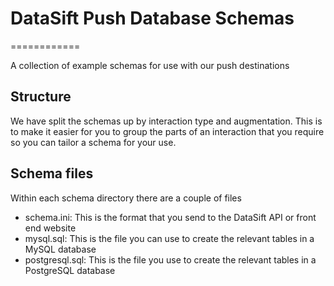 # DataSift Push Database Schemas
============

A collection of example schemas for use with our push destinations

## Structure

We have split the schemas up by interaction type and augmentation. This is to make it easier for you to group the parts of an interaction that you require so you can tailor a schema for your use.

## Schema files

Within each schema directory there are a couple of files

* schema.ini: This is the format that you send to the DataSift API or front end website
* mysql.sql: This is the file you can use to create the relevant tables in a MySQL database
* postgresql.sql: This is the file you use to create the relevant tables in a PostgreSQL database